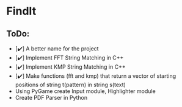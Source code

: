 # FindIt

## ToDo:
-  [:heavy_check_mark:] A better name for the project 
-  [:heavy_check_mark:] Implement FFT String Matching in C++ 
-  [:heavy_check_mark:] Implement KMP String Matching in C++ 
-  [:heavy_check_mark:] Make functions (fft and kmp) that return a vector of starting positions of string t(pattern) in string s(text)
- Using PyGame create Input module, Highlighter module
- Create PDF Parser in Python

